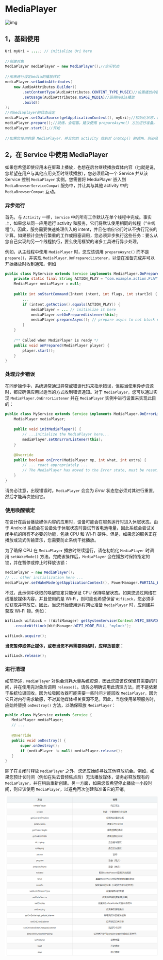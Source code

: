 # MediaPlayer

![img](https://developer.android.google.cn/images/mediaplayer_state_diagram.gif)

## 1，基础使用

```java
Uri myUri = ....; // initialize Uri here

//创建对象
MediaPlayer mediaPlayer = new MediaPlayer();//空闲状态

//用来进行设定media的播放样式
mediaPlayer.setAudioAttributes(
    new AudioAttributes.Builder()
        .setContentType(AudioAttributes.CONTENT_TYPE_MUSIC)//设置播放内容是音乐
        .setUsage(AudioAttributes.USAGE_MEDIA)//运用media播放
        .build()
);
//对mediaplayer的状态设定
mediaPlayer.setDataSource(getApplicationContext(), myUri);//初始化状态，网络url只传字符串
mediaPlayer.prepare();//就绪，会阻塞。建议使用 prepareAsync() 方法进行准备。
mediaPlayer.start();//开始

//如果您使用的是 MediaPlayer，并且您的 activity 收到对 onStop() 的调用，则必须释放 MediaPlayer。否则一直存在浪费资源
```

## 2，在 Service 中使用 MediaPlayer

如果您希望即使应用未在屏幕上播放，也想在后台继续播放媒体内容（也就是说，您希望在用户与其他应用交互时继续播放），您必须启动一个 Service 并从该 Service 控制 `MediaPlayer` 实例。您需要将 MediaPlayer 嵌入到 `MediaBrowserServiceCompat` 服务中，并让其与其他 activity 中的 `MediaBrowserCompat` 互动。

### 异步运行

首先，与 `Activity` 一样，`Service` 中的所有工作默认在单个线程中完成。事实上，如果您从同一应用运行 activity 和服务，它们将默认使用相同的线程（“主线程”）。因此，服务需要快速处理传入的 intent，并且在响应它们时从不执行冗长的计算。如果预计会执行繁重的工作或阻塞调用，您必须异步执行这些任务：要么从您自己实现的另一个线程执行，要么使用框架的诸多工具进行异步处理。

例如，从主线程中使用 `MediaPlayer` 时，您应该调用 `prepareAsync()` 而不是 `prepare()`，并实现 `MediaPlayer.OnPreparedListener`，以便在准备完成并可以开始播放时收到通知。例如

```java
public class MyService extends Service implements MediaPlayer.OnPreparedListener {
    private static final String ACTION_PLAY = "com.example.action.PLAY";
    MediaPlayer mediaPlayer = null;

    public int onStartCommand(Intent intent, int flags, int startId) {
        ...
        if (intent.getAction().equals(ACTION_PLAY)) {
            mediaPlayer = ... // initialize it here
            mediaPlayer.setOnPreparedListener(this);
            mediaPlayer.prepareAsync(); // prepare async to not block main thread
        }
    }

    /** Called when MediaPlayer is ready */
    public void onPrepared(MediaPlayer player) {
        player.start();
    }
}
```

### 处理异步错误

在同步操作中，系统通常通过异常或错误代码来指示错误，但每当使用异步资源时，都应确保应用以适当的方式收到错误通知。对于 `MediaPlayer`，您可以通过实现 `MediaPlayer.OnErrorListener` 并在 `MediaPlayer` 实例中进行设置来实现此目的：

```java
public class MyService extends Service implements MediaPlayer.OnErrorListener {
    MediaPlayer mediaPlayer;

    public void initMediaPlayer() {
        // ...initialize the MediaPlayer here...
        mediaPlayer.setOnErrorListener(this);
    }

    @Override
    public boolean onError(MediaPlayer mp, int what, int extra) {
        // ... react appropriately ...
        // The MediaPlayer has moved to the Error state, must be reset!
    }
}
```

请务必注意，出现错误时，`MediaPlayer` 会变为 *Error* 状态您必须对其进行重置，然后才能再次使用它。

### 使用唤醒锁定

在设计在后台播放媒体内容的应用时，设备可能会在服务运行时进入休眠状态。由于 Android 系统会在设备处于休眠状态时尝试节省电池电量，因此系统会尝试关闭手机的所有不必要的功能，包括 CPU 和 Wi-Fi 硬件。但是，如果您的服务正在播放或流式传输音乐，您需要防止系统干扰播放。

为了确保 CPU 在 `MediaPlayer` 播放时继续运行，请在初始化 `MediaPlayer` 时调用 `setWakeMode()` 方法。完成该操作后，`MediaPlayer` 会在播放时保持指定的锁，并在暂停或停止时释放该锁：

```java
mediaPlayer = new MediaPlayer();
// ... other initialization here ...
mediaPlayer.setWakeMode(getApplicationContext(), PowerManager.PARTIAL_WAKE_LOCK);
```

不过，此示例中获取的唤醒锁定只能保证 CPU 保持唤醒状态。如果您通过网络在线播放媒体内容，并且使用的是 Wi-Fi，则可能也希望保留 `WifiLock`，您必须手动获取并释放它。因此，当您开始使用远程网址准备 `MediaPlayer` 时，应创建并获取 Wi-Fi 锁。例如：

```java
WifiLock wifiLock = ((WifiManager) getSystemService(Context.WIFI_SERVICE))
    .createWifiLock(WifiManager.WIFI_MODE_FULL, "mylock");

wifiLock.acquire();
```

**当您暂停或停止媒体，或者当您不再需要网络时，应释放锁定：**

```java
wifiLock.release();
```

### 进行清理

如前所述，`MediaPlayer` 对象会消耗大量系统资源，因此您应该仅保留其需要的时间，并在使用完对象后调用 `release()`。请务必明确调用此清理方法，而不是依赖于系统垃圾回收，因为垃圾回收器可能需要一些时间才能回收 `MediaPlayer`，因为它只对内存需求敏感，不对其他媒体相关资源不足。因此，当您使用某项服务时，应始终替换 `onDestroy()` 方法，以确保释放 `MediaPlayer`：

```java
public class MyService extends Service {
   MediaPlayer mediaPlayer;
   // ...

   @Override
   public void onDestroy() {
       super.onDestroy();
       if (mediaPlayer != null) mediaPlayer.release();
   }
}
```

除了在关闭时释放 `MediaPlayer` 之外，您还应始终寻找其他释放机会。例如，如果您预计长时间（例如在失去音频焦点后）无法播放媒体，请务必释放现有的 `MediaPlayer`，并在稍后重新创建。另一方面，如果您仅希望停止播放一小段时间，则应该使用 `MediaPlayer`，以避免再次创建和准备它的开销。

![image-20240713200753879](MediaPlayer.assets/image-20240713200753879.png)